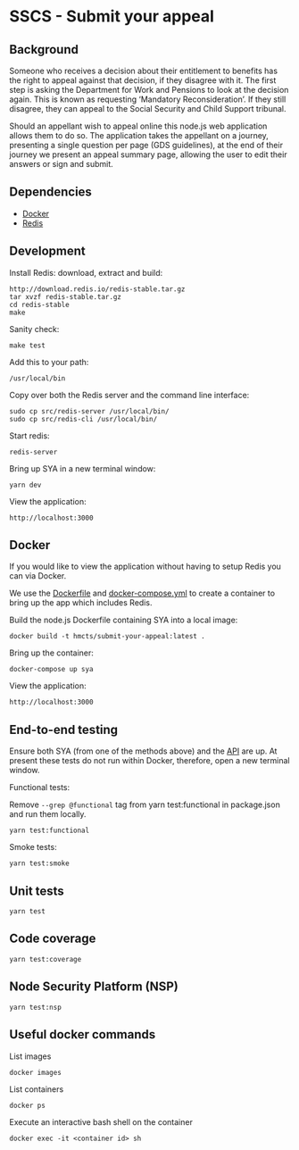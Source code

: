 # SSCS - Submit your  appeal

## Background
Someone who receives a decision about their entitlement to benefits has the right to appeal against that decision,
if they disagree with it. The first step is asking the Department for Work and Pensions to look at the decision again.
This is known as requesting ‘Mandatory Reconsideration’. If they still disagree, they can appeal to the Social Security
and Child Support tribunal.

Should an appellant wish to appeal online this node.js web application allows them to do so. The application takes the
appellant on a journey, presenting a single question per page (GDS guidelines), at the end of their journey we present 
an appeal summary page, allowing the user to edit their answers or sign and submit.

## Dependencies
 - [Docker](https://www.docker.com/)
 - [Redis](https://redis.io/)

## Development

Install Redis: download, extract and build:
    
    http://download.redis.io/redis-stable.tar.gz
    tar xvzf redis-stable.tar.gz
    cd redis-stable
    make

Sanity check:

    make test 

Add this to your path:

    /usr/local/bin 
    
Copy over both the Redis server and the command line interface:

    sudo cp src/redis-server /usr/local/bin/
    sudo cp src/redis-cli /usr/local/bin/

Start redis:

    redis-server
    
Bring up SYA in a new terminal window:

    yarn dev
    
View the application:

    http://localhost:3000

## Docker

If you would like to view the application without having to setup Redis you can via Docker.

We use the [Dockerfile] and [docker-compose.yml] to create a container to bring up the app which includes Redis.

Build the node.js Dockerfile containing SYA into a local image:

    docker build -t hmcts/submit-your-appeal:latest .

Bring up the container:

    docker-compose up sya

View the application:

    http://localhost:3000
    
## End-to-end testing

Ensure both SYA (from one of the methods above) and the [API](https://github.com/hmcts/tribunals-case-api/) are up. At 
present these tests do not run within Docker, therefore, open a new terminal window.

Functional tests:
    
Remove ``` --grep @functional ``` tag from  yarn test:functional in package.json and run them locally.

    yarn test:functional
    
Smoke tests:

    yarn test:smoke

## Unit tests
    yarn test
    
## Code coverage
    yarn test:coverage
    
## Node Security Platform (NSP)
    yarn test:nsp

[Dockerfile]:Dockerfile
[docker-compose.yml]:docker-compose.yml

## Useful docker commands

List images

    docker images          

List containers

    docker ps

Execute an interactive bash shell on the container

    docker exec -it <container id> sh
